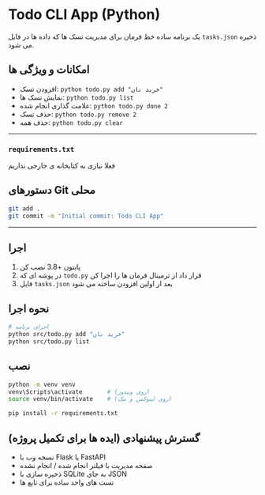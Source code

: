 # Todo CLI App (Python)

یک برنامه ساده خط فرمان برای مدیریت تسک ها که داده ها در فایل `tasks.json` ذخیره می شود.

## امکانات و ویژگی ها
- افزودن تسک: `python todo.py add "خرید نان"`
- نمایش تسک ها: `python todo.py list`
- علامت گذاری انجام شده: `python todo.py done 2`
- حذف تسک: `python todo.py remove 2`
- حذف همه: `python todo.py clear`

---

### `requirements.txt`
فعلا نیازی به کتابخانه ی خارجی نداریم

## دستورهای Git محلی
```bash
git add .
git commit -m "Initial commit: Todo CLI App"
```

---

## اجرا
1. پایتون +3.8 نصب کن
2. در پوشه ای که `todo.py` قرار داد از ترمینال فرمان ها را اجرا کن
3. فایل `tasks.json` بعد از اولین افزودن ساخته می شود

## نحوه اجرا
```bash
# اجرای برنامه
python src/todo.py add "خرید نان"
python src/todo.py list
```
## نصب
```bash
python -m venv venv
venv\Scripts\activate       # (روی ویندوز)
source venv/bin/activate    # (روی لینوکس و مک)

pip install -r requirements.txt
```

## گسترش پیشنهادی (ایده ها برای تکمیل پروژه)
- نسخه وب با Flask یا FastAPI
- صفحه مدیریت با فیلتر انجام شده / انجام نشده
- ذخیره سازی با SQLite به جای JSON
- تست های واحد ساده برای تابع ها
